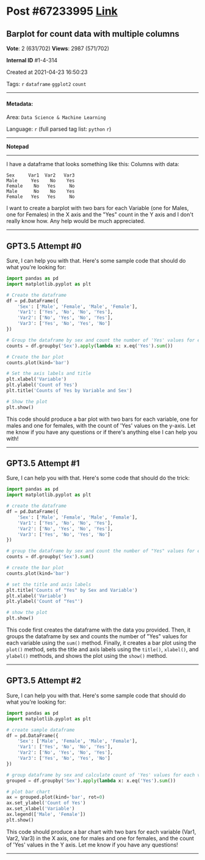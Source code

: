 
# Post \#67233995 [Link](https://stackoverflow.com/questions/67233995/)

## Barplot for count data with multiple columns

**Vote**: 2 (631/702) **Views**: 2987 (571/702) 

**Internal ID** \#1-4-314

Created at 2021-04-23 16:50:23

Tags: `r` `dataframe` `ggplot2` `count`

----------

#### Metadata:

Area: `Data Science & Machine Learning`

Language: `r` (full parsed tag list: `python` `r`)

----------

**Notepad**


----------

I have a dataframe that looks something like this:
Columns with data:
```
Sex     Var1  Var2   Var3
Male     Yes    No    Yes
Female    No   Yes     No
Male      No    No    Yes
Female   Yes   Yes     No
```

I want to create a barplot with two bars for each Variable (one for Males, one for Females) in the X axis and the "Yes" count in the Y axis and I don't really know how. Any help would be much appreciated.


----------
        
## GPT3.5 Attempt \#0

Sure, I can help you with that. Here's some sample code that should do what you're looking for:

```python
import pandas as pd
import matplotlib.pyplot as plt

# Create the dataframe
df = pd.DataFrame({
    'Sex': ['Male', 'Female', 'Male', 'Female'],
    'Var1': ['Yes', 'No', 'No', 'Yes'],
    'Var2': ['No', 'Yes', 'No', 'Yes'],
    'Var3': ['Yes', 'No', 'Yes', 'No']
})

# Group the dataframe by sex and count the number of 'Yes' values for each variable
counts = df.groupby('Sex').apply(lambda x: x.eq('Yes').sum())

# Create the bar plot
counts.plot(kind='bar')

# Set the axis labels and title
plt.xlabel('Variable')
plt.ylabel('Count of Yes')
plt.title('Counts of Yes by Variable and Sex')

# Show the plot
plt.show()
```

This code should produce a bar plot with two bars for each variable, one for males and one for females, with the count of 'Yes' values on the y-axis. Let me know if you have any questions or if there's anything else I can help you with!

--------

## GPT3.5 Attempt \#1

Sure, I can help you with that. Here's some code that should do the trick:

```python
import pandas as pd
import matplotlib.pyplot as plt

# create the dataframe
df = pd.DataFrame({
    'Sex': ['Male', 'Female', 'Male', 'Female'],
    'Var1': ['Yes', 'No', 'No', 'Yes'],
    'Var2': ['No', 'Yes', 'No', 'Yes'],
    'Var3': ['Yes', 'No', 'Yes', 'No']
})

# group the dataframe by sex and count the number of "Yes" values for each variable
counts = df.groupby('Sex').sum()

# create the bar plot
counts.plot(kind='bar')

# set the title and axis labels
plt.title('Counts of "Yes" by Sex and Variable')
plt.xlabel('Variable')
plt.ylabel('Count of "Yes"')

# show the plot
plt.show()
```

This code first creates the dataframe with the data you provided. Then, it groups the dataframe by sex and counts the number of "Yes" values for each variable using the `sum()` method. Finally, it creates a bar plot using the `plot()` method, sets the title and axis labels using the `title()`, `xlabel()`, and `ylabel()` methods, and shows the plot using the `show()` method.

--------

## GPT3.5 Attempt \#2

Sure, I can help you with that. Here's some sample code that should do what you're looking for:

```python
import pandas as pd
import matplotlib.pyplot as plt

# create sample dataframe
df = pd.DataFrame({
    'Sex': ['Male', 'Female', 'Male', 'Female'],
    'Var1': ['Yes', 'No', 'No', 'Yes'],
    'Var2': ['No', 'Yes', 'No', 'Yes'],
    'Var3': ['Yes', 'No', 'Yes', 'No']
})

# group dataframe by sex and calculate count of 'Yes' values for each variable
grouped = df.groupby('Sex').apply(lambda x: x.eq('Yes').sum())

# plot bar chart
ax = grouped.plot(kind='bar', rot=0)
ax.set_ylabel('Count of Yes')
ax.set_xlabel('Variable')
ax.legend(['Male', 'Female'])
plt.show()
```

This code should produce a bar chart with two bars for each variable (Var1, Var2, Var3) in the X axis, one for males and one for females, and the count of 'Yes' values in the Y axis. Let me know if you have any questions!

--------
